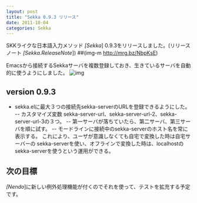 ```yaml
---
layout: post
title: "Sekka 0.9.3 リリース"
date: 2011-10-04
categories: Sekka
---
```

SKKライクな日本語入力メソッド *[Sekka*] 0.9.3をリリースしました。(リリースノート *[Sekka.ReleaseNote*])
 ##(img-m http://mrg.bz/NbpKsE)

Emacsから接続するSekkaサーバを複数登録しておき、生きているサーバを自動的に使うようにしました。
 ![img](http://pix.am/zHiv.png)

## version 0.9.3
- sekka.elに最大３つの接続先sekka-serverのURLを登録できるようにした。
-- カスタマイズ変数 sekka-server-url、sekka-server-url-2、sekka-server-url-3の３つ。
-- 第一サーバが落ちていたら、第二サーバ、第三サーバを順に試す。
-- モードラインに接続中のsekka-serverのホスト名を常に表示する。
  これにより、ユーザが意識しなくても自宅で変換した時は自宅サーバーの
  sekka-serverを使い、オフラインで変換した時は、localhostの
  sekka-serverを使うという運用ができる。

## 次の目標
*[Nendo*]に新しい例外処理機能が付くのでそれを使って、テストを拡充する予定です。
